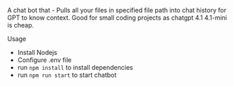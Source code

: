 A chat bot that - Pulls all your files in specified file path into chat history for GPT to know context. 
Good for small coding projects as chatgpt 4.1 4.1-mini is cheap.

Usage
- Install Nodejs
- Configure .env file
- run `npm install` to install dependencies
- run `npm run start` to start chatbot
